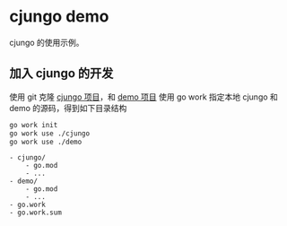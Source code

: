 # cjungo demo

cjungo 的使用示例。

## 加入 cjungo 的开发

使用 git 克隆 [cjungo 项目](https://github.com/cjungo/cjungo)，和 [demo 项目](https://github.com/cjungo/demo)
使用 go work 指定本地 cjungo 和 demo 的源码，得到如下目录结构

```bash
go work init
go work use ./cjungo
go work use ./demo
```

```
- cjungo/
    - go.mod
    - ...
- demo/
    - go.mod
    - ...
- go.work
- go.work.sum
```